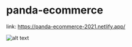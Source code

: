 # panda-ecommerce
link: https://panda-ecommerce-2021.netlify.app/

![alt text](https://i.ibb.co/9bCLjpB/panda-ecommerce.png)

